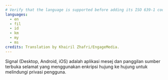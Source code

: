 ```yaml
---
# Verify that the language is supported before adding its ISO 639-1 code here. without the country code, i.e. ms instead of ms_MY.
languages:
  - en
  - fil
  - id
  - km
  - my
  - ms
credits: Translation by Khairil Zhafri/EngageMedia.
---
```

Signal (Desktop, Android, iOS) adalah aplikasi mesej dan panggilan sumber terbuka selamat  yang menggunakan enkripsi hujung ke hujung untuk melindungi privasi pengguna.